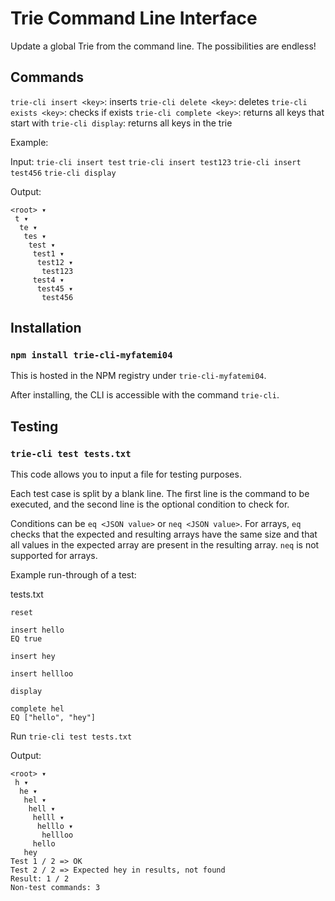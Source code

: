 # Trie Command Line Interface

Update a global Trie from the command line. The possibilities are endless!

## Commands

`trie-cli insert <key>`: inserts <key>
`trie-cli delete <key>`: deletes <key>
`trie-cli exists <key>`: checks if <key> exists
`trie-cli complete <key>`: returns all keys that start with <key>
`trie-cli display`: returns all keys in the trie

Example:

Input:
`trie-cli insert test`
`trie-cli insert test123`
`trie-cli insert test456`
`trie-cli display`

Output:

```
<root> ▾
 t ▾
  te ▾
   tes ▾
    test ▾
     test1 ▾
      test12 ▾
       test123
     test4 ▾
      test45 ▾
       test456
```

## Installation

### `npm install trie-cli-myfatemi04`

This is hosted in the NPM registry under `trie-cli-myfatemi04`.

After installing, the CLI is accessible with the command `trie-cli`.

## Testing

### `trie-cli test tests.txt`

This code allows you to input a file for testing purposes.

Each test case is split by a blank line.
The first line is the command to be executed, and
the second line is the optional condition to check
for.

Conditions can be `eq <JSON value>` or `neq <JSON value>`.
For arrays, `eq` checks that the expected and resulting
arrays have the same size and that all values in the expected
array are present in the resulting array. `neq` is not supported
for arrays.

Example run-through of a test:

tests.txt

```
reset

insert hello
EQ true

insert hey

insert hellloo

display

complete hel
EQ ["hello", "hey"]

```

Run `trie-cli test tests.txt`

Output:

```
<root> ▾
 h ▾
  he ▾
   hel ▾
    hell ▾
     helll ▾
      helllo ▾
       hellloo
     hello
   hey
Test 1 / 2 => OK
Test 2 / 2 => Expected hey in results, not found
Result: 1 / 2
Non-test commands: 3
```
